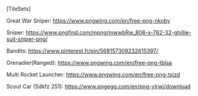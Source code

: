 [TileSets]

Great War Sniper: https://www.pngwing.com/en/free-png-nkoby

Sniper: https://www.pngfind.com/mpng/mwwbRw_806-x-762-32-ghillie-suit-sniper-png/

Bandits: https://www.pinterest.fr/pin/568157309232615397/

Grenadier(Ranged): https://www.pngwing.com/en/free-png-tblsa

Multi Rocket Launcher: https://www.pngwing.com/en/free-png-tsizd

Scout Car (Sdkfz 251): https://www.pngegg.com/en/png-ylrwj/download
